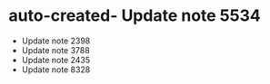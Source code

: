 # auto-created- Update note 5534
- Update note 2398
- Update note 3788
- Update note 2435
- Update note 8328
